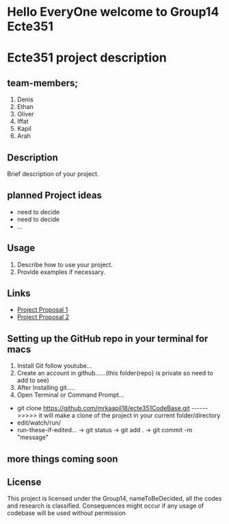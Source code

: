 <h1> Hello EveryOne welcome to Group14 Ecte351 </h1>

# Ecte351 project description

## team-members;
1. Denis
2. Ethan
3. Oliver
4. Iffat
5. Kapil
6. Arah


## Description
Brief description of your project.

## planned Project ideas
- need to decide
- need to decide
- ...



## Usage
1. Describe how to use your project.
2. Provide examples if necessary.

## Links
- [Project Proposal 1](https://uowmailedu-my.sharepoint.com/:w:/g/personal/kv471_uowmail_edu_au/Ea-ekEjsWBpOlqdybwXP6_kBN-Veg6Tu87WzbkO6jAvHWg?e=bskCGr)
- [Project Proposal 2](https://uowmailedu-my.sharepoint.com/:w:/g/personal/kv471_uowmail_edu_au/EYgJPCCCVHNDgOAGBLFsfGQBrWbl1B-rXIVO-T0MYv0eUA?e=B9ZLbK)



## Setting up the GitHub repo in your terminal for macs

1. Install Git follow youtube...
2. Create an account in github......(this folder{repo} is private so need to add to see)
3. After Installing git.....
4. Open Terminal or Command Prompt...
  -  git clone https://github.com/mrkaapil18/ecte351CodeBase.git     ------>>>>> it will make a clone of the project in your current folder/directory
  -  edit/watch/run/
  -  run-these-if-edited...
      -> git status
      -> git add .
      -> git commit -m "message"
## more things coming soon

## License
This project is licensed under the Group14, nameToBeDecided, all the codes and research is classified. Consequences might occur if any usage of codebase will be used without permission
